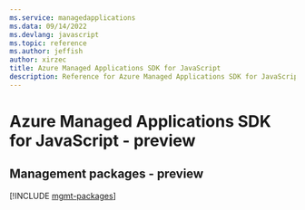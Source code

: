 ```yaml
---
ms.service: managedapplications
ms.data: 09/14/2022
ms.devlang: javascript
ms.topic: reference
ms.author: jeffish
author: xirzec
title: Azure Managed Applications SDK for JavaScript
description: Reference for Azure Managed Applications SDK for JavaScript
---
```

# Azure Managed Applications SDK for JavaScript - preview

## Management packages - preview
[!INCLUDE [mgmt-packages](managed-applications-mgmt-index.md)]